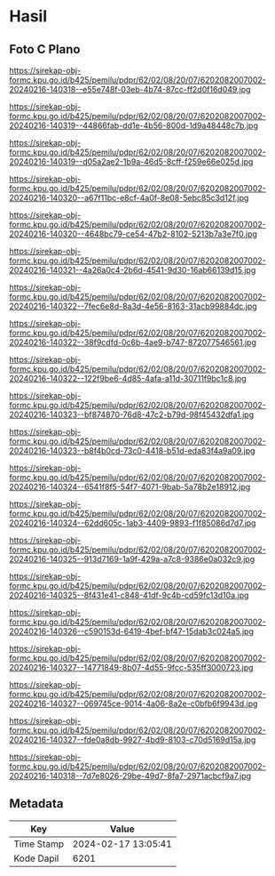 # Hasil

## Foto C Plano

https://sirekap-obj-formc.kpu.go.id/b425/pemilu/pdpr/62/02/08/20/07/6202082007002-20240216-140318--e55e748f-03eb-4b74-87cc-ff2d0f16d049.jpg

https://sirekap-obj-formc.kpu.go.id/b425/pemilu/pdpr/62/02/08/20/07/6202082007002-20240216-140319--44866fab-dd1e-4b56-800d-1d9a48448c7b.jpg

https://sirekap-obj-formc.kpu.go.id/b425/pemilu/pdpr/62/02/08/20/07/6202082007002-20240216-140319--d05a2ae2-1b9a-46d5-8cff-f259e66e025d.jpg

https://sirekap-obj-formc.kpu.go.id/b425/pemilu/pdpr/62/02/08/20/07/6202082007002-20240216-140320--a67f11bc-e8cf-4a0f-8e08-5ebc85c3d12f.jpg

https://sirekap-obj-formc.kpu.go.id/b425/pemilu/pdpr/62/02/08/20/07/6202082007002-20240216-140320--4648bc79-ce54-47b2-8102-5213b7a3e7f0.jpg

https://sirekap-obj-formc.kpu.go.id/b425/pemilu/pdpr/62/02/08/20/07/6202082007002-20240216-140321--4a26a0c4-2b6d-4541-9d30-16ab66139d15.jpg

https://sirekap-obj-formc.kpu.go.id/b425/pemilu/pdpr/62/02/08/20/07/6202082007002-20240216-140322--7fec6e8d-8a3d-4e56-8163-31acb99884dc.jpg

https://sirekap-obj-formc.kpu.go.id/b425/pemilu/pdpr/62/02/08/20/07/6202082007002-20240216-140322--38f9cdfd-0c6b-4ae9-b747-872077546561.jpg

https://sirekap-obj-formc.kpu.go.id/b425/pemilu/pdpr/62/02/08/20/07/6202082007002-20240216-140322--122f9be6-4d85-4afa-a11d-30711f9bc1c8.jpg

https://sirekap-obj-formc.kpu.go.id/b425/pemilu/pdpr/62/02/08/20/07/6202082007002-20240216-140323--bf874870-76d8-47c2-b79d-98f45432dfa1.jpg

https://sirekap-obj-formc.kpu.go.id/b425/pemilu/pdpr/62/02/08/20/07/6202082007002-20240216-140323--b8f4b0cd-73c0-4418-b51d-eda83f4a9a09.jpg

https://sirekap-obj-formc.kpu.go.id/b425/pemilu/pdpr/62/02/08/20/07/6202082007002-20240216-140324--6541f8f5-54f7-4071-9bab-5a78b2e18912.jpg

https://sirekap-obj-formc.kpu.go.id/b425/pemilu/pdpr/62/02/08/20/07/6202082007002-20240216-140324--62dd605c-1ab3-4409-9893-f1f85086d7d7.jpg

https://sirekap-obj-formc.kpu.go.id/b425/pemilu/pdpr/62/02/08/20/07/6202082007002-20240216-140325--913d7169-1a9f-429a-a7c8-9386e0a032c9.jpg

https://sirekap-obj-formc.kpu.go.id/b425/pemilu/pdpr/62/02/08/20/07/6202082007002-20240216-140325--8f431e41-c848-41df-9c4b-cd59fc13d10a.jpg

https://sirekap-obj-formc.kpu.go.id/b425/pemilu/pdpr/62/02/08/20/07/6202082007002-20240216-140326--c590153d-6419-4bef-bf47-15dab3c024a5.jpg

https://sirekap-obj-formc.kpu.go.id/b425/pemilu/pdpr/62/02/08/20/07/6202082007002-20240216-140327--14771849-8b07-4d55-9fcc-535ff3000723.jpg

https://sirekap-obj-formc.kpu.go.id/b425/pemilu/pdpr/62/02/08/20/07/6202082007002-20240216-140327--069745ce-9014-4a06-8a2e-c0bfb6f9943d.jpg

https://sirekap-obj-formc.kpu.go.id/b425/pemilu/pdpr/62/02/08/20/07/6202082007002-20240216-140327--fde0a8db-9927-4bd9-8103-c70d5169d15a.jpg

https://sirekap-obj-formc.kpu.go.id/b425/pemilu/pdpr/62/02/08/20/07/6202082007002-20240216-140318--7d7e8026-29be-49d7-8fa7-2971acbcf9a7.jpg


## Metadata

| Key        | Value               |
| ---------- | ------------------- |
| Time Stamp | 2024-02-17 13:05:41 |
| Kode Dapil | 6201                |



